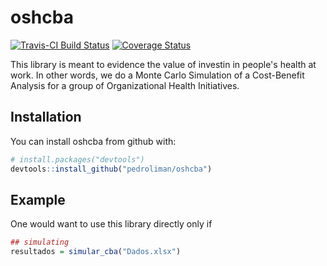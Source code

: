 # oshcba

[![Travis-CI Build Status](https://travis-ci.org/pedroliman/oshcba.svg?branch=master)](https://travis-ci.org/pedroliman/oshcba)
[![Coverage Status](https://img.shields.io/codecov/c/github/pedroliman/oshcba/master.svg)](https://codecov.io/github/pedroliman/oshcba?branch=master)

This library is meant to evidence the value of investin in people's health at work. In other words, we do a Monte Carlo Simulation of a Cost-Benefit Analysis for a group of Organizational Health Initiatives.

## Installation

You can install oshcba from github with:


``` r
# install.packages("devtools")
devtools::install_github("pedroliman/oshcba")
```

## Example

One would want to use this library directly only if

``` r
## simulating
resultados = simular_cba("Dados.xlsx")
```
